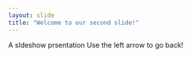 ```yaml
---
layout: slide
title: "Welcome to our second slide!"
---
```

A sldeshow prsentation
Use the left arrow to go back!
